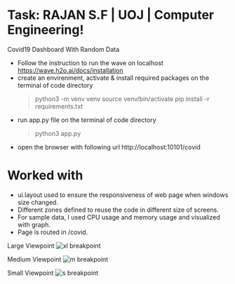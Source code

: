 # Task: RAJAN S.F | UOJ | Computer Engineering!

Covid19 Dashboard With Random Data

 - Follow the instruction to run the wave on localhost https://wave.h2o.ai/docs/installation
 - create an envirenment, activate & install required packages on the terminal of code directory
    > python3 -m venv venv
    > source venv/bin/activate
    > pip install -r requirements.txt
 - run app.py file on the terminal of code directory
    > python3 app.py
 - open the browser with following url http://localhost:10101/covid

# Worked with
 - ui.layout used to ensure the responsiveness of web page when windows size changed.
 - Different zones defined to reuse the code in different size of screens.
 - For sample data, I used CPU usage and memory usage and visualized with graph.
 - Page is routed in /covid.


Large Viewpoint 
    ![xl breakpoint](https://tlgur.com/d/8e0xmwN4)

Medium Viewpoint
    ![m breakpoint](https://tlgur.com/d/GdX03yrG)

Small Viewpoint
    ![s breakpoint](https://tlgur.com/d/GZ3PlkOg)
